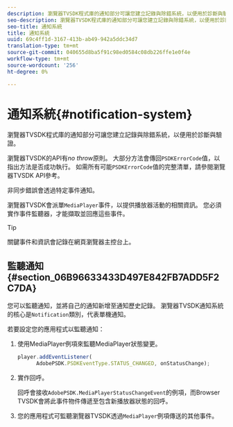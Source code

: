 ```yaml
---
description: 瀏覽器TVSDK程式庫的通知部分可讓您建立記錄與除錯系統，以便用於診斷與驗證。
seo-description: 瀏覽器TVSDK程式庫的通知部分可讓您建立記錄與除錯系統，以便用於診斷與驗證。
seo-title: 通知系統
title: 通知系統
uuid: 69c4ff1d-3167-413b-ab49-942a5ddc34d7
translation-type: tm+mt
source-git-commit: 040655d8ba5f91c98ed0584c08db226ffe1e0f4e
workflow-type: tm+mt
source-wordcount: '256'
ht-degree: 0%

---
```



# 通知系統{#notification-system}

瀏覽器TVSDK程式庫的通知部分可讓您建立記錄與除錯系統，以便用於診斷與驗證。

<!--<a id="section_EC5DBE8DDA434B70A01FA2F3EF4618BD"></a>-->

瀏覽器TVSDK的API有&#x200B;*no throw*&#x200B;原則。 大部分方法會傳回`PSDKErrorCode`值，以指出方法是否成功執行。 如需所有可能`PSDKErrorCode`值的完整清單，請參閱瀏覽器TVSDK API參考。

非同步錯誤會透過特定事件通知。

瀏覽器TVSDK會派單`MediaPlayer`事件，以提供播放器活動的相關資訊。 您必須實作事件監聽器，才能擷取並回應這些事件。

>[!TIP]
>
>關鍵事件和資訊會記錄在網頁瀏覽器主控台上。

## 監聽通知{#section_06B96633433D497E842FB7ADD5F2C7DA}

您可以監聽通知，並將自己的通知新增至通知歷史記錄。 瀏覽器TVSDK通知系統的核心是`Notification`類別，代表單機通知。

若要設定您的應用程式以監聽通知：

1. 使用MediaPlayer例項來監聽MediaPlayer狀態變更。

   ```js
   player.addEventListener( 
         AdobePSDK.PSDKEventType.STATUS_CHANGED, onStatusChange);
   ```

1. 實作回呼。

   回呼會接收`AdobePSDK.MediaPlayerStatusChangeEvent`的例項，而Browser TVSDK會將此事件物件傳遞至包含新播放器狀態的回呼。
1. 您的應用程式可監聽瀏覽器TVSDK透過`MediaPlayer`例項傳送的其他事件。

